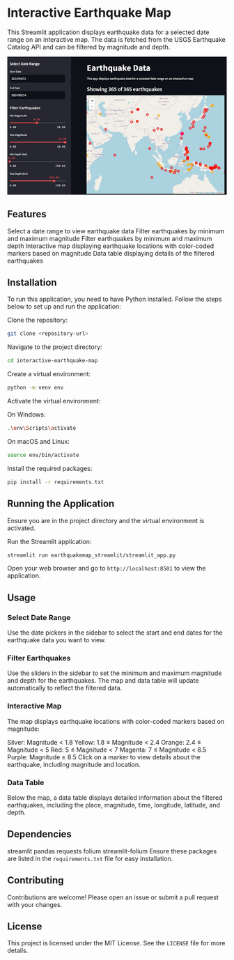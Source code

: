 # Interactive Earthquake Map

This Streamlit application displays earthquake data for a selected date range on an interactive map. The data is fetched from the USGS Earthquake Catalog API and can be filtered by magnitude and depth.

![Screenshot of Earthquake Map](screenshot.jpg)


## Features

Select a date range to view earthquake data
Filter earthquakes by minimum and maximum magnitude
Filter earthquakes by minimum and maximum depth
Interactive map displaying earthquake locations with color-coded markers based on magnitude
Data table displaying details of the filtered earthquakes

## Installation

To run this application, you need to have Python installed. Follow the steps below to set up and run the application:

Clone the repository:
```bash
git clone <repository-url>
```

Navigate to the project directory:
```bash
cd interactive-earthquake-map
```

Create a virtual environment:
```bash
python -m venv env
```

Activate the virtual environment:

On Windows:
```bash
.\env\Scripts\activate
```
On macOS and Linux:
```bash
source env/bin/activate
```
Install the required packages:
```bash
pip install -r requirements.txt
```

## Running the Application

Ensure you are in the project directory and the virtual environment is activated.

Run the Streamlit application:
```bash
streamlit run earthquakemap_streamlit/streamlit_app.py
```

Open your web browser and go to `http://localhost:8501` to view the application.

## Usage

### Select Date Range

Use the date pickers in the sidebar to select the start and end dates for the earthquake data you want to view.

### Filter Earthquakes

Use the sliders in the sidebar to set the minimum and maximum magnitude and depth for the earthquakes. The map and data table will update automatically to reflect the filtered data.

### Interactive Map

The map displays earthquake locations with color-coded markers based on magnitude:

Silver: Magnitude < 1.8
Yellow: 1.8 ≤ Magnitude < 2.4
Orange: 2.4 ≤ Magnitude < 5
Red: 5 ≤ Magnitude < 7
Magenta: 7 ≤ Magnitude < 8.5
Purple: Magnitude ≥ 8.5
Click on a marker to view details about the earthquake, including magnitude and location.

### Data Table

Below the map, a data table displays detailed information about the filtered earthquakes, including the place, magnitude, time, longitude, latitude, and depth.

## Dependencies

streamlit
pandas
requests
folium
streamlit-folium
Ensure these packages are listed in the `requirements.txt` file for easy installation.

## Contributing

Contributions are welcome! Please open an issue or submit a pull request with your changes.

## License

This project is licensed under the MIT License. See the `LICENSE` file for more details.